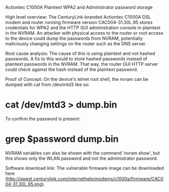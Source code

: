 Actiontec C1000A Plaintext WPA2 and Administrator password storage

High level overview:
The CenturyLink-branded Actiontec C1000A DSL modem and router running firmware version CAC004-31.30L.95 stores credentials for WPA2 and the HTTP GUI administration console in plaintext in the NVRAM. An attacker with physical access to the router or root access to the device could dump the passwords from NVRAM, potentially maliciously changing settings on the router such as the DNS server.

Root cause analysis:
The cause of this is using plaintext and not hashed passwords. A fix to this would to store hashed passwords instead of plaintext passwords in the NVRAM. That way, the router GUI HTTP server could check against the hash instead of the plaintext password.

Proof of Concept:
On the device's telnet root shell, the nvram can be dumped with cat from /dev/mtd3 like so:
# cat /dev/mtd3 > dump.bin
To confirm the password is present:
# grep $password dump.bin
NVRAM variables can also be shown with the command 'nvram show', but this shows only the WLAN password and not the administrator password.

Software download link:
The vulnerable firmware image can be downloaded here (http://qwest.centurylink.com/internethelp/modems/c1000a/firmware/CAC004-31.30L.95.img).